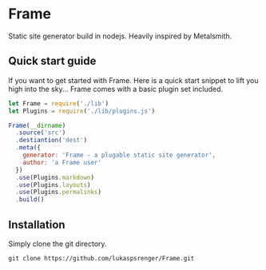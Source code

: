 # Frame

Static site generator build in nodejs. Heavily inspired by Metalsmith.

## Quick start guide

If you want to get started with Frame. Here is a quick start snippet to lift you high into the sky...
Frame comes with a basic plugin set included.

```javascript
let Frame = require('./lib')
let Plugins = require('./lib/plugins.js')

Frame(__dirname)
  .source('src')
  .destiantion('dest')
  .meta({
    generator: 'Frame - a plugable static site generator',
    author: 'a Frame user'
  })
  .use(Plugins.markdown)
  .use(Plugins.layouts)
  .use(Plugins.permalinks)
  .build()
```

## Installation

Simply clone the git directory.

```
git clone https://github.com/lukaspsrenger/Frame.git
```
